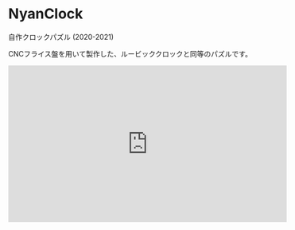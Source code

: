 # NyanClock

自作クロックパズル (2020-2021)



CNCフライス盤を用いて製作した、ルービッククロックと同等のパズルです。

<div style="text-align: center">
<iframe width="560" height="315" src="https://www.youtube.com/embed/vNmKay3xpig" title="YouTube video player" frameborder="0" allow="accelerometer; autoplay; clipboard-write; encrypted-media; gyroscope; picture-in-picture" allowfullscreen></iframe>
</div>

